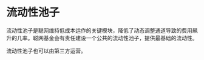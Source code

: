 流动性池子
====

流动性池子是聪网维持低成本运作的关键模块，降低了动态调整通道导致的费用飙升的几率。聪网基金会有责任建设一个公共的流动性池子，提供最基础的流动性。

流动性池子也可以由第三方运营。